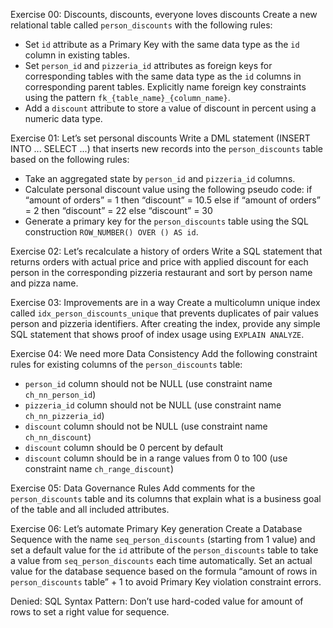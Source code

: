 Exercise 00: Discounts, discounts, everyone loves discounts
Create a new relational table called `person_discounts` with the following rules:

* Set `id` attribute as a Primary Key with the same data type as the `id` column in existing tables.
* Set `person_id` and `pizzeria_id` attributes as foreign keys for corresponding tables with the same data type as the `id` columns in corresponding parent tables. Explicitly name foreign key constraints using the pattern `fk_{table_name}_{column_name}`.
* Add a `discount` attribute to store a value of discount in percent using a numeric data type.

Exercise 01: Let’s set personal discounts
Write a DML statement (INSERT INTO ... SELECT ...) that inserts new records into the `person_discounts` table based on the following rules:

* Take an aggregated state by `person_id` and `pizzeria_id` columns.
* Calculate personal discount value using the following pseudo code:
if “amount of orders” = 1 then “discount” = 10.5 else if “amount of orders” = 2 then “discount” = 22 else “discount” = 30
* Generate a primary key for the `person_discounts` table using the SQL construction `ROW_NUMBER() OVER () AS id`.

Exercise 02: Let’s recalculate a history of orders
Write a SQL statement that returns orders with actual price and price with applied discount for each person in the corresponding pizzeria restaurant and sort by person name and pizza name.

Exercise 03: Improvements are in a way
Create a multicolumn unique index called `idx_person_discounts_unique` that prevents duplicates of pair values person and pizzeria identifiers. After creating the index, provide any simple SQL statement that shows proof of index usage using `EXPLAIN ANALYZE`.

Exercise 04: We need more Data Consistency
Add the following constraint rules for existing columns of the `person_discounts` table:

* `person_id` column should not be NULL (use constraint name `ch_nn_person_id`)
* `pizzeria_id` column should not be NULL (use constraint name `ch_nn_pizzeria_id`)
* `discount` column should not be NULL (use constraint name `ch_nn_discount`)
* `discount` column should be 0 percent by default
* `discount` column should be in a range values from 0 to 100 (use constraint name `ch_range_discount`)

Exercise 05: Data Governance Rules
Add comments for the `person_discounts` table and its columns that explain what is a business goal of the table and all included attributes.

Exercise 06: Let’s automate Primary Key generation
Create a Database Sequence with the name `seq_person_discounts` (starting from 1 value) and set a default value for the `id` attribute of the `person_discounts` table to take a value from `seq_person_discounts` each time automatically. Set an actual value for the database sequence based on the formula “amount of rows in `person_discounts` table” + 1 to avoid Primary Key violation constraint errors.

Denied:
SQL Syntax Pattern: Don’t use hard-coded value for amount of rows to set a right value for sequence.